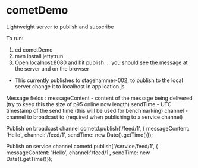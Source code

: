 cometDemo
=========

Lightweight server to publish and subscribe

To run:
1. cd cometDemo
2. mvn install jetty:run
3. Open localhost:8080 and hit publish ... you should see the message at the server and on the browser
* This currently publishes to stagehammer-002, to publish to the local server change it to localhost in application.js

Message fields :
messageContent - content of the message being delivered (try to keep this the size of p95 online now length)
sendTime - UTC timestamp of the send time (this will be used for benchmarking)
channel - channel to broadcast to (required when publishing to a service channel)

Publish on broadcast channel
cometd.publish('/feed/1', { messageContent: 'Hello', channel:'/feed/1', sendTime: new Date().getTime()});

Publish on service channel
cometd.publish('/service/feed/1', { messageContent: 'Hello', channel:'/feed/1', sendTime: new Date().getTime()});